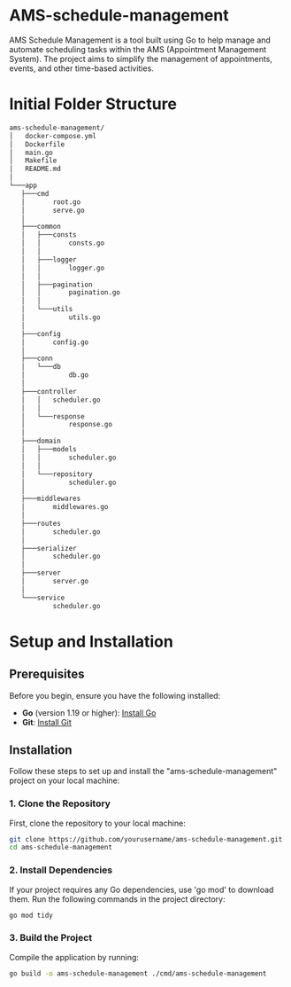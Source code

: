 # AMS-schedule-management

AMS Schedule Management is a tool built using Go to help manage and automate scheduling tasks within the AMS (Appointment Management System). The project aims to simplify the management of appointments, events, and other time-based activities.


# Initial Folder Structure

 ```bash
ams-schedule-management/
│   docker-compose.yml
│   Dockerfile
│   main.go
│   Makefile
│   README.md
│
└───app
    ├───cmd
    │       root.go
    │       serve.go
    │
    ├───common
    │   ├───consts
    │   │       consts.go
    │   │
    │   ├───logger
    │   │       logger.go
    │   │
    │   ├───pagination
    │   │       pagination.go
    │   │
    │   └───utils
    │           utils.go
    │
    ├───config
    │       config.go
    │
    ├───conn
    │   └───db
    │           db.go
    │
    ├───controller
    │   │   scheduler.go
    │   │
    │   └───response
    │           response.go
    │
    ├───domain
    │   ├───models
    │   │       scheduler.go
    │   │
    │   └───repository
    │           scheduler.go
    │
    ├───middlewares
    │       middlewares.go
    │
    ├───routes
    │       scheduler.go
    │
    ├───serializer
    │       scheduler.go
    │
    ├───server
    │       server.go
    │
    └───service
            scheduler.go

```

# Setup and Installation
## Prerequisites
Before you begin, ensure you have the following installed:

- **Go** (version 1.19 or higher): [Install Go](https://golang.org/dl/)
- **Git**: [Install Git](https://git-scm.com/)

## Installation

Follow these steps to set up and install the "ams-schedule-management" project on your local machine:

### 1. Clone the Repository

First, clone the repository to your local machine:

```bash
git clone https://github.com/yourusername/ams-schedule-management.git
cd ams-schedule-management
```

### 2. Install Dependencies

If your project requires any Go dependencies, use 'go mod' to download them. Run the following commands in the project directory:

```bash
go mod tidy
```

### 3. Build the Project

Compile the application by running:

```bash
go build -o ams-schedule-management ./cmd/ams-schedule-management
```






